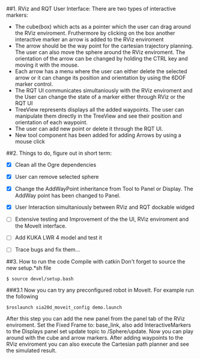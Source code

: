 
##1. RViz and RQT User Interface:
There are two types of interactive markers:
  - The cube(box) which acts as a pointer which the user can drag around the RViz enviroment. Fruthermore by clicking on the box another interactive marker an arrow is added to the RViz enviroment
  - The arrow should be the way point for the cartesian trajectory planning. The user can also move the sphere around the RViz enviroment. The orientation of the arrow can be changed by holding the CTRL key and moving it with the mouse.
  - Each arrow has a menu where the user can either delete the selected arrow or it can change its position and orientation by using the 6DOF marker control.
  - The RQT UI communicates simultaniously with the RViz enviroment and the User can change the state of a marker either through RViz or the RQT UI 
  - TreeView represents displays all the added waypoints. The user can manipulate them directly in the TreeView and see their position and orientation of each waypoint.
  - The user can add new point or delete it through the RQT UI.
  - New tool component has been added for adding Arrows by using a mouse click

##2. Things to do, figure out in short term:
   - [x] Clean all the Ogre dependencies
   - [x] User can remove selected sphere
   - [x] Change the AddWayPoint inheritance from Tool to Panel or Display. The AddWay point has been changed to Panel.
   - [x] User Interaction simultaniously between RViz and RQT dockable widged
   - [ ] Extensive testing and Improvement of the the UI, RViz enviroment and the MoveIt interface.
   - [ ] Add KUKA LWR 4 model and test it
   - [ ] Trace bugs and fix them...


##3. How to run the code
Compile with catkin
Don't forget to source the new setup.*sh file

```
$ source devel/setup.bash
```

###3.1 Now you can try any preconfigured robot in MoveIt. For example run the following
```
$roslaunch sia20d_moveit_config demo.launch
```

After this step you can add the new panel from the panel tab of the RViz enviroment. Set the Fixed Frame to: base_link, also add InteractiveMarkers to the Displays panel set update topic to /Sphere/update. Now you can play around with the cube and arrow markers. After adding waypoints to the RViz enviroment you can also execute the Cartesian path planner and see the simulated result.
